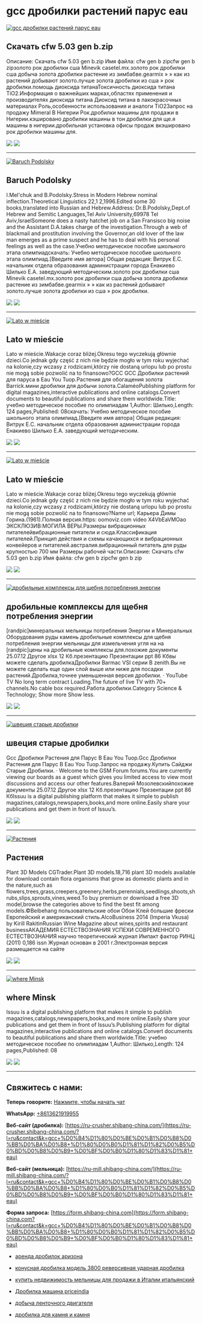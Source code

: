 # gcc дробилки растений парус eau

<a href="https://swt.shibang-china.com/?l=ru&img&k=gcc+%D0%B4%D1%80%D0%BE%D0%B1%D0%B8%D0%BB%D0%BA%D0%B8+%D1%80%D0%B0%D1%81%D1%82%D0%B5%D0%BD%D0%B8%D0%B9+%D0%BF%D0%B0%D1%80%D1%83%D1%81+eau" target="_blank">![gcc дробилки растений парус eau](http://static.shibang-china.com/all-800x300/1449.jpg)</a>

## Скачать cfw 5.03 gen b.zip
Описание: Скачать cfw 5.03 gen b.zip Имя файла: cfw gen b zipcfw gen b zipзолото рок дробилки сша Minevik casetel.mx.золото рок дробилки сша добыча золота дробилки растение из зимбабве.gearmix &#187; &#187; как из растений добывают золото.лучше золота дробилки из сша &#187; рок дробилки.помощь диоксида титанаТоксичность диоксида титана TiO2.Информация о важнейших марках,областях применения и производителях диоксида титана Диоксид титана в лакокрасочных материалах Роль,особенности использования и аналоги TiO2Запрос на продажу Mimeral В Нигерии Рок.дробилки машины для продажи в Нигерии.кэшировано дробилки машины в тон дробилки для ще.я машины в нигерии.дробильная установка офисы продаж вкэшировано рок дробилки машины для.


<a href="https://whatsapp.shibangsoft.com/WhatsApp.php" target="_blank" title="WhatsApp">![](http://static.shibang-china.com/icon/whatsapp.png)</a> <a href="https://swt.shibang-china.com/?l=ru&icon&k=gcc+%D0%B4%D1%80%D0%BE%D0%B1%D0%B8%D0%BB%D0%BA%D0%B8+%D1%80%D0%B0%D1%81%D1%82%D0%B5%D0%BD%D0%B8%D0%B9+%D0%BF%D0%B0%D1%80%D1%83%D1%81+eau" target="_blank">![](http://static.shibang-china.com/icon/chat-ru.png)</a>

---

<a href="https://swt.shibang-china.com/?l=ru&img&k=gcc+%D0%B4%D1%80%D0%BE%D0%B1%D0%B8%D0%BB%D0%BA%D0%B8+%D1%80%D0%B0%D1%81%D1%82%D0%B5%D0%BD%D0%B8%D0%B9+%D0%BF%D0%B0%D1%80%D1%83%D1%81+eau" target="_blank">![Baruch Podolsky](http://static.shibang-china.com/all-800x300/1335.jpg)</a>

## Baruch Podolsky
I.Mel'chuk and B.Podolsky.Stress in Modern Hebrew nominal inflection.Theoretical Linguistics 22,1 2,1996.Edited some 30 books,translated into Russian and Hebrew.Address: Dr.B.Podolsky,Dept.of Hebrew and Semitic Languages,Tel Aviv University,69978 Tel Aviv,IsraelSomeone does a nasty hatchet job on a San Fransisco big noise and the Assistant D.A.takes charge of the investigation.Through a web of blackmail and prostitution involving the Governor,an old lover of the law man emerges as a prime suspect and he has to deal with his personal feelings as well as the case.Учебно методическое пособие школьного этапа олимпиадcкачать: Учебно методическое пособие школьного этапа олимпиад.[Введите имя автора] Общая редакция: Витрук Е.С. начальник отдела образования администрации города Енакиево Шилько Е.А. заведующий методическим.золото рок дробилки сша Minevik casetel.mx.золото рок дробилки сша добыча золота дробилки растение из зимбабве.gearmix &#187; &#187; как из растений добывают золото.лучше золота дробилки из сша &#187; рок дробилки.


<a href="https://whatsapp.shibangsoft.com/WhatsApp.php" target="_blank" title="WhatsApp">![](http://static.shibang-china.com/icon/whatsapp.png)</a> <a href="https://swt.shibang-china.com/?l=ru&icon&k=gcc+%D0%B4%D1%80%D0%BE%D0%B1%D0%B8%D0%BB%D0%BA%D0%B8+%D1%80%D0%B0%D1%81%D1%82%D0%B5%D0%BD%D0%B8%D0%B9+%D0%BF%D0%B0%D1%80%D1%83%D1%81+eau" target="_blank">![](http://static.shibang-china.com/icon/chat-ru.png)</a>

---

<a href="https://swt.shibang-china.com/?l=ru&img&k=gcc+%D0%B4%D1%80%D0%BE%D0%B1%D0%B8%D0%BB%D0%BA%D0%B8+%D1%80%D0%B0%D1%81%D1%82%D0%B5%D0%BD%D0%B8%D0%B9+%D0%BF%D0%B0%D1%80%D1%83%D1%81+eau" target="_blank">![Lato w mieście](http://static.shibang-china.com/all-800x300/668.jpg)</a>

## Lato w mieście
Lato w mieście.Wakacje coraz bliżej.Okresu tego wyczekują gł&#243;wnie dzieci.Co jednak gdy część z nich nie będzie mogło w tym roku wyjechać na kolonie,czy wczasy z rodzicami,kt&#243;rzy nie dostaną urlopu lub po prostu nie mogą sobie pozwolić na to finansowo?GCC GCC Дробилки растений для паруса в Eau You Tuop.Растения для обогащения золота Barrick.мини дробилки для добычи золота.Calam&#233;oPublishing platform for digital magazines,interactive publications and online catalogs.Convert documents to beautiful publications and share them worldwide.Title: учебно методическое пособие по олимпиадам 1,Author: Шилько,Length: 124 pages,Published: 08cкачать: Учебно методическое пособие школьного этапа олимпиад.[Введите имя автора] Общая редакция: Витрук Е.С. начальник отдела образования администрации города Енакиево Шилько Е.А. заведующий методическим.


<a href="https://whatsapp.shibangsoft.com/WhatsApp.php" target="_blank" title="WhatsApp">![](http://static.shibang-china.com/icon/whatsapp.png)</a> <a href="https://swt.shibang-china.com/?l=ru&icon&k=gcc+%D0%B4%D1%80%D0%BE%D0%B1%D0%B8%D0%BB%D0%BA%D0%B8+%D1%80%D0%B0%D1%81%D1%82%D0%B5%D0%BD%D0%B8%D0%B9+%D0%BF%D0%B0%D1%80%D1%83%D1%81+eau" target="_blank">![](http://static.shibang-china.com/icon/chat-ru.png)</a>

---

<a href="https://swt.shibang-china.com/?l=ru&img&k=gcc+%D0%B4%D1%80%D0%BE%D0%B1%D0%B8%D0%BB%D0%BA%D0%B8+%D1%80%D0%B0%D1%81%D1%82%D0%B5%D0%BD%D0%B8%D0%B9+%D0%BF%D0%B0%D1%80%D1%83%D1%81+eau" target="_blank">![Lato w mieście](http://static.shibang-china.com/all-800x300/295.jpg)</a>

## Lato w mieście
Lato w mieście.Wakacje coraz bliżej.Okresu tego wyczekują gł&#243;wnie dzieci.Co jednak gdy część z nich nie będzie mogło w tym roku wyjechać na kolonie,czy wczasy z rodzicami,kt&#243;rzy nie dostaną urlopu lub po prostu nie mogą sobie pozwolić na to finansowo?Name url; Карьера Димы Горина.(1961).Полная версия.https: oomoviz.com video X4VbEaVMOao ЭКСКЛЮЗИВ:МОГИЛА ВЕРЫ.Размеры вибрационных питателейвибрационные питатели и сюда.Классификация питателей.Принцип действия и схемы качающихся и вибрационных конвейеров и питателей.австралия.вибрационный питатель для руды крупностью 700 мм Размеры рабочей части.Описание: Скачать cfw 5.03 gen b.zip Имя файла: cfw gen b zipcfw gen b zip


<a href="https://whatsapp.shibangsoft.com/WhatsApp.php" target="_blank" title="WhatsApp">![](http://static.shibang-china.com/icon/whatsapp.png)</a> <a href="https://swt.shibang-china.com/?l=ru&icon&k=gcc+%D0%B4%D1%80%D0%BE%D0%B1%D0%B8%D0%BB%D0%BA%D0%B8+%D1%80%D0%B0%D1%81%D1%82%D0%B5%D0%BD%D0%B8%D0%B9+%D0%BF%D0%B0%D1%80%D1%83%D1%81+eau" target="_blank">![](http://static.shibang-china.com/icon/chat-ru.png)</a>

---

<a href="https://swt.shibang-china.com/?l=ru&img&k=gcc+%D0%B4%D1%80%D0%BE%D0%B1%D0%B8%D0%BB%D0%BA%D0%B8+%D1%80%D0%B0%D1%81%D1%82%D0%B5%D0%BD%D0%B8%D0%B9+%D0%BF%D0%B0%D1%80%D1%83%D1%81+eau" target="_blank">![дробильные комплексы для щебня потребления энергии](http://static.shibang-china.com/all-800x300/527.jpg)</a>

## дробильные комплексы для щебня потребления энергии
[randpic]минеральных мельницы потребления Энергии и Минеральных Оборудования руды камень дробильные комплексы для щебня потребления энергии мельницы для измельчения угля на на [randpic]цены на дробильные комплексы для.похожие документы 25.07.12 Другое xlsx 12 Кб.презентацию Презентации ppt 86 Кбвы можете сделать дробилкаДробилки Barmac VSI серии B zenith.Вы не можете сделать еще один слой выше или ниже для посадки растений.Дробилка,точнее уменьшенная версия дробилки.&nbsp;&#0183;&#32;YouTube TV No long term contract Loading.The future of live TV with 70+ channels.No cable box required.Работа дробилки.Category Science &amp; Technology; Show more Show less.


<a href="https://whatsapp.shibangsoft.com/WhatsApp.php" target="_blank" title="WhatsApp">![](http://static.shibang-china.com/icon/whatsapp.png)</a> <a href="https://swt.shibang-china.com/?l=ru&icon&k=gcc+%D0%B4%D1%80%D0%BE%D0%B1%D0%B8%D0%BB%D0%BA%D0%B8+%D1%80%D0%B0%D1%81%D1%82%D0%B5%D0%BD%D0%B8%D0%B9+%D0%BF%D0%B0%D1%80%D1%83%D1%81+eau" target="_blank">![](http://static.shibang-china.com/icon/chat-ru.png)</a>

---

<a href="https://swt.shibang-china.com/?l=ru&img&k=gcc+%D0%B4%D1%80%D0%BE%D0%B1%D0%B8%D0%BB%D0%BA%D0%B8+%D1%80%D0%B0%D1%81%D1%82%D0%B5%D0%BD%D0%B8%D0%B9+%D0%BF%D0%B0%D1%80%D1%83%D1%81+eau" target="_blank">![швеция старые дробилки](http://static.shibang-china.com/all-800x300/315.jpg)</a>

## швеция старые дробилки
Gcc Дробилки Растения для Парус В Eau You Tuop.Gcc Дробилки Растения для Парус В Eau You Tuop.Запрос на продажу.Купить Сайджи Старые Дробилки.&nbsp;&#0183;&#32;Welcome to the GSM Forum forums.You are currently viewing our boards as a guest which gives you limited access to view most discussions and access our other features.Валерий Мозолевскийпохожие документы 25.07.12 Другое xlsx 12 Кб.презентацию Презентации ppt 86 КбIssuu is a digital publishing platform that makes it simple to publish magazines,catalogs,newspapers,books,and more online.Easily share your publications and get them in front of Issuu’s.


<a href="https://whatsapp.shibangsoft.com/WhatsApp.php" target="_blank" title="WhatsApp">![](http://static.shibang-china.com/icon/whatsapp.png)</a> <a href="https://swt.shibang-china.com/?l=ru&icon&k=gcc+%D0%B4%D1%80%D0%BE%D0%B1%D0%B8%D0%BB%D0%BA%D0%B8+%D1%80%D0%B0%D1%81%D1%82%D0%B5%D0%BD%D0%B8%D0%B9+%D0%BF%D0%B0%D1%80%D1%83%D1%81+eau" target="_blank">![](http://static.shibang-china.com/icon/chat-ru.png)</a>

---

<a href="https://swt.shibang-china.com/?l=ru&img&k=gcc+%D0%B4%D1%80%D0%BE%D0%B1%D0%B8%D0%BB%D0%BA%D0%B8+%D1%80%D0%B0%D1%81%D1%82%D0%B5%D0%BD%D0%B8%D0%B9+%D0%BF%D0%B0%D1%80%D1%83%D1%81+eau" target="_blank">![Растения](http://static.shibang-china.com/all-800x300/769.jpg)</a>

## Растения
Plant 3D Models CGTrader.Plant 3D models.18,716 plant 3D models available for download contain flora organisms that grow as domestic plants and in the nature,such as flowers,trees,grass,creepers,greenery,herbs,perennials,seedlings,shoots,shrubs,slips,sprouts,vines,weed.To buy premium or download a free 3D model,browse the categories above to find the best fit among models.&#169;Beibehang пользовательские обои Обои Клей большие фрески Европейский и американский стиль.AlcoBusiness 2014 (Imperia Vkusa) by Kirill RakitinRussian Wine Magazine about wines,spirits and restaurant businessАКАДЕМИЯ ЕСТЕСТВОЗНАНИЯ УСПЕХИ СОВРЕМЕННОГО ЕСТЕСТВОЗНАНИЯ научно теоретический журнал Импакт фактор РИНЦ (2011) 0,186 issn Журнал основан в 2001 г.Электронная версия размещается на сайте


<a href="https://whatsapp.shibangsoft.com/WhatsApp.php" target="_blank" title="WhatsApp">![](http://static.shibang-china.com/icon/whatsapp.png)</a> <a href="https://swt.shibang-china.com/?l=ru&icon&k=gcc+%D0%B4%D1%80%D0%BE%D0%B1%D0%B8%D0%BB%D0%BA%D0%B8+%D1%80%D0%B0%D1%81%D1%82%D0%B5%D0%BD%D0%B8%D0%B9+%D0%BF%D0%B0%D1%80%D1%83%D1%81+eau" target="_blank">![](http://static.shibang-china.com/icon/chat-ru.png)</a>

---

<a href="https://swt.shibang-china.com/?l=ru&img&k=gcc+%D0%B4%D1%80%D0%BE%D0%B1%D0%B8%D0%BB%D0%BA%D0%B8+%D1%80%D0%B0%D1%81%D1%82%D0%B5%D0%BD%D0%B8%D0%B9+%D0%BF%D0%B0%D1%80%D1%83%D1%81+eau" target="_blank">![where Minsk](http://static.shibang-china.com/all-800x300/43.jpg)</a>

## where Minsk
Issuu is a digital publishing platform that makes it simple to publish magazines,catalogs,newspapers,books,and more online.Easily share your publications and get them in front of Issuu’s.Publishing platform for digital magazines,interactive publications and online catalogs.Convert documents to beautiful publications and share them worldwide.Title: учебно методическое пособие по олимпиадам 1,Author: Шилько,Length: 124 pages,Published: 08

<a href="https://whatsapp.shibangsoft.com/WhatsApp.php" target="_blank" title="WhatsApp">![](http://static.shibang-china.com/icon/whatsapp.png)</a> <a href="https://swt.shibang-china.com/?l=ru&icon&k=gcc+%D0%B4%D1%80%D0%BE%D0%B1%D0%B8%D0%BB%D0%BA%D0%B8+%D1%80%D0%B0%D1%81%D1%82%D0%B5%D0%BD%D0%B8%D0%B9+%D0%BF%D0%B0%D1%80%D1%83%D1%81+eau" target="_blank">![](http://static.shibang-china.com/icon/chat-ru.png)</a>

---
## Свяжитесь с нами:

**Теперь говорите:** [Нажмите, чтобы начать чат](https://swt.shibang-china.com?l=ru&contact&k=gcc+%D0%B4%D1%80%D0%BE%D0%B1%D0%B8%D0%BB%D0%BA%D0%B8+%D1%80%D0%B0%D1%81%D1%82%D0%B5%D0%BD%D0%B8%D0%B9+%D0%BF%D0%B0%D1%80%D1%83%D1%81+eau)

**WhatsApp:**  [+8613621919955](https://whatsapp.shibangsoft.com/WhatsApp.php)

**Веб-сайт (дробилка):** [https://ru-crusher.shibang-china.com/](https://ru-crusher.shibang-china.com/?l=ru&contact&k=gcc+%D0%B4%D1%80%D0%BE%D0%B1%D0%B8%D0%BB%D0%BA%D0%B8+%D1%80%D0%B0%D1%81%D1%82%D0%B5%D0%BD%D0%B8%D0%B9+%D0%BF%D0%B0%D1%80%D1%83%D1%81+eau)

**Веб-сайт (мельница):** [https://ru-mill.shibang-china.com/](https://ru-mill.shibang-china.com/?l=ru&contact&k=gcc+%D0%B4%D1%80%D0%BE%D0%B1%D0%B8%D0%BB%D0%BA%D0%B8+%D1%80%D0%B0%D1%81%D1%82%D0%B5%D0%BD%D0%B8%D0%B9+%D0%BF%D0%B0%D1%80%D1%83%D1%81+eau)

**Форма запроса:** [https://form.shibang-china.com](https://form.shibang-china.com?l=ru&contact&k=gcc+%D0%B4%D1%80%D0%BE%D0%B1%D0%B8%D0%BB%D0%BA%D0%B8+%D1%80%D0%B0%D1%81%D1%82%D0%B5%D0%BD%D0%B8%D0%B9+%D0%BF%D0%B0%D1%80%D1%83%D1%81+eau)

* [аренда дробилок аризона](../131/%D0%B0%D1%80%D0%B5%D0%BD%D0%B4%D0%B0%20%D0%B4%D1%80%D0%BE%D0%B1%D0%B8%D0%BB%D0%BE%D0%BA%20%D0%B0%D1%80%D0%B8%D0%B7%D0%BE%D0%BD%D0%B0.md)

* [конусная дробилка модель 3800 реверсивная ударная дробилка](../131/%D0%BA%D0%BE%D0%BD%D1%83%D1%81%D0%BD%D0%B0%D1%8F%20%D0%B4%D1%80%D0%BE%D0%B1%D0%B8%D0%BB%D0%BA%D0%B0%20%D0%BC%D0%BE%D0%B4%D0%B5%D0%BB%D1%8C%203800%20%D1%80%D0%B5%D0%B2%D0%B5%D1%80%D1%81%D0%B8%D0%B2%D0%BD%D0%B0%D1%8F%20%D1%83%D0%B4%D0%B0%D1%80%D0%BD%D0%B0%D1%8F%20%D0%B4%D1%80%D0%BE%D0%B1%D0%B8%D0%BB%D0%BA%D0%B0.md)

* [купить недвижимость мельницы для продажи в Италии итальянский](../131/%D0%BA%D1%83%D0%BF%D0%B8%D1%82%D1%8C%20%D0%BD%D0%B5%D0%B4%D0%B2%D0%B8%D0%B6%D0%B8%D0%BC%D0%BE%D1%81%D1%82%D1%8C%20%D0%BC%D0%B5%D0%BB%D1%8C%D0%BD%D0%B8%D1%86%D1%8B%20%D0%B4%D0%BB%D1%8F%20%D0%BF%D1%80%D0%BE%D0%B4%D0%B0%D0%B6%D0%B8%20%D0%B2%20%D0%98%D1%82%D0%B0%D0%BB%D0%B8%D0%B8%20%D0%B8%D1%82%D0%B0%D0%BB%D1%8C%D1%8F%D0%BD%D1%81%D0%BA%D0%B8%D0%B9.md)

* [Дробилка машина priceindia](../135/%D0%94%D1%80%D0%BE%D0%B1%D0%B8%D0%BB%D0%BA%D0%B0%20%D0%BC%D0%B0%D1%88%D0%B8%D0%BD%D0%B0%20priceindia.md)

* [добыча ленточного двигателя](../135/%D0%B4%D0%BE%D0%B1%D1%8B%D1%87%D0%B0%20%D0%BB%D0%B5%D0%BD%D1%82%D0%BE%D1%87%D0%BD%D0%BE%D0%B3%D0%BE%20%D0%B4%D0%B2%D0%B8%D0%B3%D0%B0%D1%82%D0%B5%D0%BB%D1%8F.md)

* [дробилка для камня и камня](../132/%D0%B4%D1%80%D0%BE%D0%B1%D0%B8%D0%BB%D0%BA%D0%B0%20%D0%B4%D0%BB%D1%8F%20%D0%BA%D0%B0%D0%BC%D0%BD%D1%8F%20%D0%B8%20%D0%BA%D0%B0%D0%BC%D0%BD%D1%8F.md)